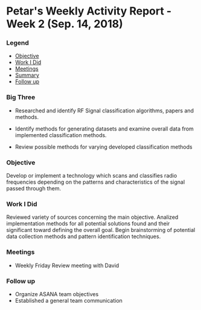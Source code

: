 # Petar's Weekly Activity Report - Week 2  (Sep. 14, 2018)
### Legend
- [Objective](#objective)
- [Work I Did](#work-i-did)
- [Meetings](#meetings)
- [Summary](#summary)
- [Follow up](#follow-up)

### Big Three

- Researched and identify RF Signal classification algorithms, papers and methods.

- Identify methods for generating datasets and examine overall data from implemented classification methods.

- Review possible methods for varying developed classification methods

### Objective

Develop or implement a technology which scans and classifies radio frequencies depending on the patterns and characteristics of the signal passed through them.

### Work I Did

Reviewed variety of sources concerning the main objective. Analized implementation methods for all potential solutions found and their significant toward defining the overall goal. Begin brainstorming of potential data collection methods and pattern identification techniques.


### Meetings
 - Weekly Friday Review meeting with David


### Follow up

- Organize ASANA team objectives
- Established a general team communication

